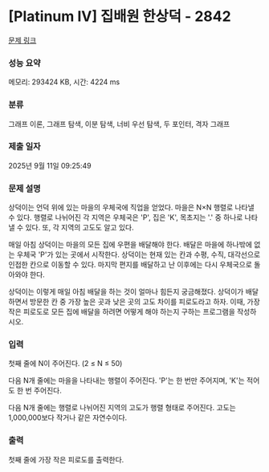 # [Platinum IV] 집배원 한상덕 - 2842 

[문제 링크](https://www.acmicpc.net/problem/2842) 

### 성능 요약

메모리: 293424 KB, 시간: 4224 ms

### 분류

그래프 이론, 그래프 탐색, 이분 탐색, 너비 우선 탐색, 두 포인터, 격자 그래프

### 제출 일자

2025년 9월 11일 09:25:49

### 문제 설명

<p>상덕이는 언덕 위에 있는 마을의 우체국에 직업을 얻었다. 마을은 N×N 행렬로 나타낼 수 있다. 행렬로 나뉘어진 각 지역은 우체국은 'P', 집은 'K', 목초지는 '.' 중 하나로 나타낼 수 있다. 또, 각 지역의 고도도 알고 있다.</p>

<p>매일 아침 상덕이는 마을의 모든 집에 우편을 배달해야 한다. 배달은 마을에 하나밖에 없는 우체국 'P'가 있는 곳에서 시작한다. 상덕이는 현재 있는 칸과 수평, 수직, 대각선으로 인접한 칸으로 이동할 수 있다. 마지막 편지를 배달하고 난 이후에는 다시 우체국으로 돌아와야 한다.</p>

<p>상덕이는 이렇게 매일 아침 배달을 하는 것이 얼마나 힘든지 궁금해졌다. 상덕이가 배달하면서 방문한 칸 중 가장 높은 곳과 낮은 곳의 고도 차이를 피로도라고 하자. 이때, 가장 작은 피로도로 모든 집에 배달을 하려면 어떻게 해야 하는지 구하는 프로그램을 작성하시오.</p>

### 입력 

 <p>첫째 줄에 N이 주어진다. (2 ≤ N ≤ 50)</p>

<p>다음 N개 줄에는 마을을 나타내는 행렬이 주어진다. 'P'는 한 번만 주어지며, 'K'는 적어도 한 번 주어진다.</p>

<p>다음 N개 줄에는 행렬로 나뉘어진 지역의 고도가 행렬 형태로 주어진다. 고도는 1,000,000보다 작거나 같은 자연수이다.</p>

### 출력 

 <p>첫째 줄에 가장 작은 피로도를 출력한다.</p>

